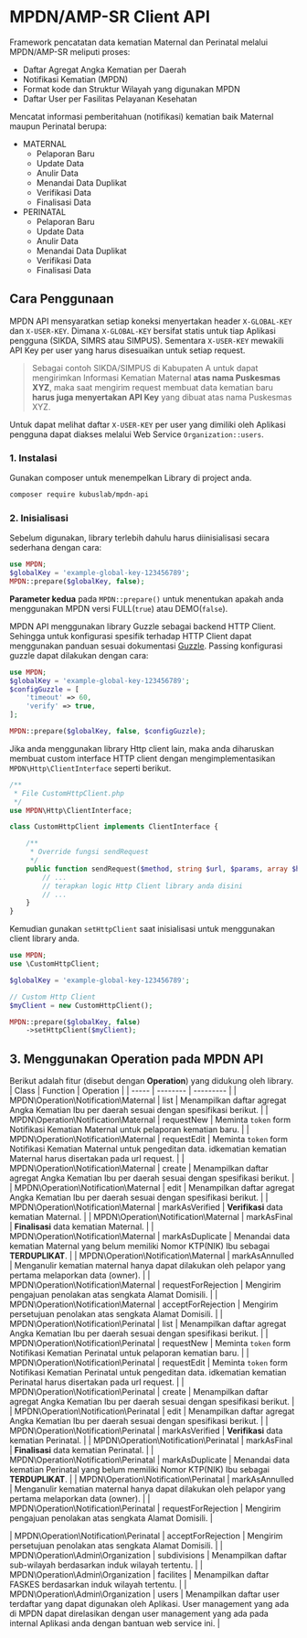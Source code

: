 # MPDN/AMP-SR Client API

Framework pencatatan data kematian Maternal dan Perinatal melalui MPDN/AMP-SR meliputi proses:
 - Daftar Agregat Angka Kematian per Daerah
 - Notifikasi Kematian (MPDN)
 - Format kode dan Struktur Wilayah yang digunakan MPDN
 - Daftar User per Fasilitas Pelayanan Kesehatan

Mencatat informasi pemberitahuan (notifikasi) kematian baik Maternal maupun Perinatal berupa:
 - MATERNAL
    - Pelaporan Baru
    - Update Data
    - Anulir Data
    - Menandai Data Duplikat
    - Verifikasi Data
    - Finalisasi Data
 - PERINATAL
    - Pelaporan Baru
    - Update Data
    - Anulir Data
    - Menandai Data Duplikat
    - Verifikasi Data
    - Finalisasi Data

## Cara Penggunaan
MPDN API mensyaratkan setiap koneksi menyertakan header ```X-GLOBAL-KEY``` dan ```X-USER-KEY```. Dimana ```X-GLOBAL-KEY``` bersifat statis untuk tiap Aplikasi pengguna (SIKDA, SIMRS atau SIMPUS). Sementara ```X-USER-KEY``` mewakili API Key per user yang harus disesuaikan untuk setiap request.

> Sebagai contoh SIKDA/SIMPUS di Kabupaten A untuk dapat mengirimkan Informasi Kematian Maternal **atas nama Puskesmas XYZ**, maka saat mengirim request membuat data kematian baru **harus juga menyertakan API Key** yang dibuat atas nama Puskesmas XYZ.

Untuk dapat melihat daftar ```X-USER-KEY``` per user yang dimiliki oleh Aplikasi pengguna dapat diakses melalui Web Service ```Organization::users```.

### 1. Instalasi
Gunakan composer untuk menempelkan Library di project anda.
```sh
composer require kubuslab/mpdn-api
```

### 2. Inisialisasi
Sebelum digunakan, library terlebih dahulu harus diinisialisasi secara sederhana dengan cara:

```php
use MPDN;
$globalKey = 'example-global-key-123456789';
MPDN::prepare($globalKey, false);
```
**Parameter kedua** pada ```MPDN::prepare()``` untuk menentukan apakah anda menggunakan MPDN versi FULL(```true```) atau DEMO(```false```).

MPDN API menggunakan library Guzzle sebagai backend HTTP Client. Sehingga untuk konfigurasi spesifik terhadap HTTP Client dapat menggunakan panduan sesuai dokumentasi [Guzzle](https://docs.guzzlephp.org/en/stable). Passing konfigurasi guzzle dapat dilakukan dengan cara:

```php
use MPDN;
$globalKey = 'example-global-key-123456789';
$configGuzzle = [
    'timeout' => 60,
    'verify' => true,
];

MPDN::prepare($globalKey, false, $configGuzzle);
```

Jika anda menggunakan library Http client lain, maka anda diharuskan membuat custom interface HTTP client dengan mengimplementasikan ```MPDN\Http\ClientInterface``` seperti berikut.

```php
/**
 * File CustomHttpClient.php
 */
use MPDN\Http\ClientInterface;

class CustomHttpClient implements ClientInterface {

    /**
     * Override fungsi sendRequest
     */
    public function sendRequest($method, string $url, $params, array $headers = []) {
        // ...
        // terapkan logic Http Client library anda disini
        // ...
    }
}
```

Kemudian gunakan ```setHttpClient``` saat inisialisasi untuk menggunakan client library anda.
```php
use MPDN;
use \CustomHttpClient;

$globalKey = 'example-global-key-123456789';

// Custom Http Client
$myClient = new CustomHttpClient();

MPDN::prepare($globalKey, false)
    ->setHttpClient($myClient);
```

## 3. Menggunakan Operation pada MPDN API
Berikut adalah fitur (disebut dengan **Operation**) yang didukung oleh library.
| Class | Function | Operation |
| ----- | -------- | --------- |
| MPDN\Operation\Notification\Maternal | list | Menampilkan daftar agregat Angka Kematian Ibu per daerah sesuai dengan spesifikasi berikut. |
| MPDN\Operation\Notification\Maternal | requestNew | Meminta ```token``` form Notifikasi Kematian Maternal untuk pelaporan kematian baru. |
| MPDN\Operation\Notification\Maternal | requestEdit | Meminta ```token``` form Notifikasi Kematian Maternal untuk pengeditan data. idkematian kematian Maternal harus disertakan pada url request. |
| MPDN\Operation\Notification\Maternal | create | Menampilkan daftar agregat Angka Kematian Ibu per daerah sesuai dengan spesifikasi berikut. |
| MPDN\Operation\Notification\Maternal | edit | Menampilkan daftar agregat Angka Kematian Ibu per daerah sesuai dengan spesifikasi berikut. |
| MPDN\Operation\Notification\Maternal | markAsVerified | **Verifikasi** data kematian Maternal. |
| MPDN\Operation\Notification\Maternal | markAsFinal | **Finalisasi** data kematian Maternal. |
| MPDN\Operation\Notification\Maternal | markAsDuplicate | Menandai data kematian Maternal yang belum memiliki Nomor KTP(NIK) Ibu sebagai **TERDUPLIKAT**. |
| MPDN\Operation\Notification\Maternal | markAsAnnulled | Menganulir kematian maternal hanya dapat dilakukan oleh pelapor yang pertama melaporkan data (owner). |
| MPDN\Operation\Notification\Maternal | requestForRejection | Mengirim pengajuan penolakan atas sengkata Alamat Domisili. |
| MPDN\Operation\Notification\Maternal | acceptForRejection | Mengirim persetujuan penolakan atas sengkata Alamat Domisili. |
| MPDN\Operation\Notification\Perinatal | list | Menampilkan daftar agregat Angka Kematian Ibu per daerah sesuai dengan spesifikasi berikut. |
| MPDN\Operation\Notification\Perinatal | requestNew | Meminta ```token``` form Notifikasi Kematian Perinatal untuk pelaporan kematian baru. |
| MPDN\Operation\Notification\Perinatal | requestEdit | Meminta ```token``` form Notifikasi Kematian Perinatal untuk pengeditan data. idkematian kematian Perinatal harus disertakan pada url request. |
| MPDN\Operation\Notification\Perinatal | create | Menampilkan daftar agregat Angka Kematian Ibu per daerah sesuai dengan spesifikasi berikut. |
| MPDN\Operation\Notification\Perinatal | edit | Menampilkan daftar agregat Angka Kematian Ibu per daerah sesuai dengan spesifikasi berikut. |
| MPDN\Operation\Notification\Perinatal | markAsVerified | **Verifikasi** data kematian Perinatal. |
| MPDN\Operation\Notification\Perinatal | markAsFinal | **Finalisasi** data kematian Perinatal. |
| MPDN\Operation\Notification\Perinatal | markAsDuplicate | Menandai data kematian Perinatal yang belum memiliki Nomor KTP(NIK) Ibu sebagai **TERDUPLIKAT**. |
| MPDN\Operation\Notification\Perinatal | markAsAnnulled | Menganulir kematian maternal hanya dapat dilakukan oleh pelapor yang pertama melaporkan data (owner). |
| MPDN\Operation\Notification\Perinatal | requestForRejection | Mengirim pengajuan penolakan atas sengkata Alamat Domisili. |

| MPDN\Operation\Notification\Perinatal | acceptForRejection | Mengirim persetujuan penolakan atas sengkata Alamat Domisili. |
| MPDN\Operation\Admin\Organization | subdivisions | Menampilkan daftar sub-wilayah berdasarkan induk wilayah tertentu. |
| MPDN\Operation\Admin\Organization | facilites | Menampilkan daftar FASKES berdasarkan induk wilayah tertentu. |
| MPDN\Operation\Admin\Organization | users | Menampilkan daftar user terdaftar yang dapat digunakan oleh Aplikasi. User management yang ada di MPDN dapat direlasikan dengan user management yang ada pada internal Aplikasi anda dengan bantuan web service ini. |
